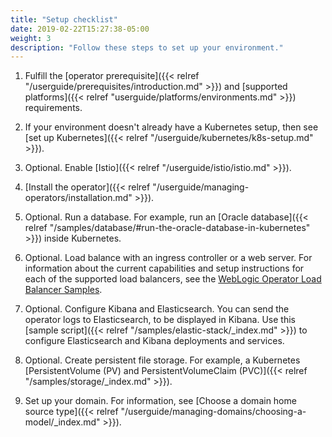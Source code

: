 ```yaml
---
title: "Setup checklist"
date: 2019-02-22T15:27:38-05:00
weight: 3
description: "Follow these steps to set up your environment."
---
```


1. Fulfill the [operator prerequisite]({{< relref "/userguide/prerequisites/introduction.md" >}}) and [supported platforms]({{< relref "userguide/platforms/environments.md" >}}) requirements.

1. If your environment doesn't already have a Kubernetes setup, then see [set up Kubernetes]({{< relref "/userguide/kubernetes/k8s-setup.md" >}}).

1. Optional. Enable [Istio]({{< relref "/userguide/istio/istio.md" >}}).

1. [Install the operator]({{< relref "/userguide/managing-operators/installation.md" >}}).

1. Optional. Run a database. For example, run an [Oracle database]({{< relref "/samples/database/#run-the-oracle-database-in-kubernetes" >}}) inside Kubernetes.

1. Optional. Load balance with an ingress controller or a web server. For information about the current capabilities and setup instructions for each of the supported load balancers, see the [WebLogic Operator Load Balancer Samples](https://github.com/oracle/weblogic-kubernetes-operator/blob/main/kubernetes/samples/charts/README.md).

1. Optional. Configure Kibana and Elasticsearch. You can send the operator logs to Elasticsearch, to be displayed in Kibana. Use
this [sample script]({{< relref "/samples/elastic-stack/_index.md" >}}) to configure Elasticsearch and Kibana deployments and services.

1. Optional. Create persistent file storage. For example, a Kubernetes [PersistentVolume (PV) and PersistentVolumeClaim (PVC)]({{< relref "/samples/storage/_index.md" >}}).

1. Set up your domain. For information, see [Choose a domain home source type]({{< relref "/userguide/managing-domains/choosing-a-model/_index.md" >}}).
